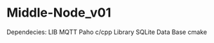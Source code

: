 # Middle-Node_v01

Dependecies:  LIB MQTT Paho c/cpp Library
              SQLite Data Base
              cmake
              

